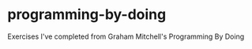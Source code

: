 programming-by-doing
====================

Exercises I've completed from Graham Mitchell's Programming By Doing
